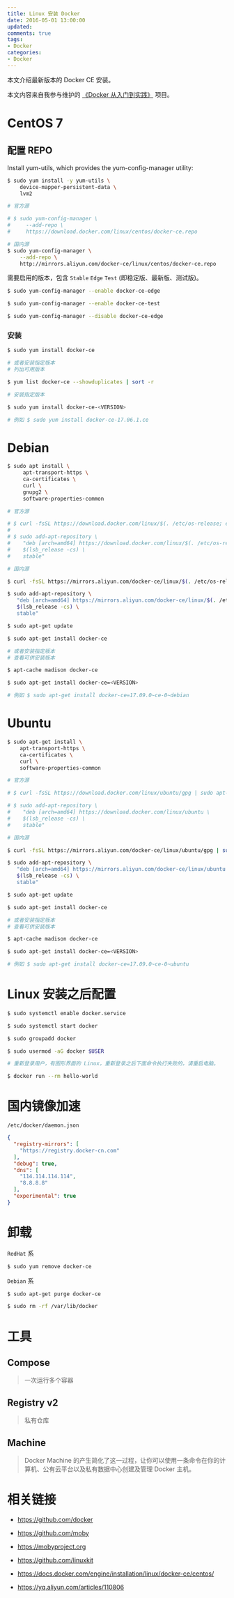 ```yaml
---
title: Linux 安装 Docker
date: 2016-05-01 13:00:00
updated:
comments: true
tags:
- Docker
categories:
- Docker
---
```


本文介绍最新版本的 Docker CE 安装。

本文内容来自我参与维护的 [《Docker 从入门到实践》](https://github.com/yeasy/docker_practice/blob/master/install/) 项目。

<!--more-->

# CentOS 7

## 配置 REPO

Install yum-utils, which provides the yum-config-manager utility:

```bash
$ sudo yum install -y yum-utils \
    device-mapper-persistent-data \
    lvm2
```

```bash
# 官方源

# $ sudo yum-config-manager \
#     --add-repo \
#     https://download.docker.com/linux/centos/docker-ce.repo

# 国内源
$ sudo yum-config-manager \
    --add-repo \
    http://mirrors.aliyun.com/docker-ce/linux/centos/docker-ce.repo
```

需要启用的版本，包含 `Stable` `Edge` `Test` (即稳定版、最新版、测试版)。

```bash
$ sudo yum-config-manager --enable docker-ce-edge

$ sudo yum-config-manager --enable docker-ce-test

$ sudo yum-config-manager --disable docker-ce-edge
```

### 安装

```bash
$ sudo yum install docker-ce

# 或者安装指定版本
# 列出可用版本

$ yum list docker-ce --showduplicates | sort -r

# 安装指定版本

$ sudo yum install docker-ce-<VERSION>

# 例如 $ sudo yum install docker-ce-17.06.1.ce
```

# Debian

```bash
$ sudo apt install \
     apt-transport-https \
     ca-certificates \
     curl \
     gnupg2 \
     software-properties-common

# 官方源

# $ curl -fsSL https://download.docker.com/linux/$(. /etc/os-release; echo "$ID")/gpg | sudo apt-key add -
#
# $ sudo add-apt-repository \
#    "deb [arch=amd64] https://download.docker.com/linux/$(. /etc/os-release; echo "$ID") \
#    $(lsb_release -cs) \
#    stable"

# 国内源

$ curl -fsSL https://mirrors.aliyun.com/docker-ce/linux/$(. /etc/os-release; echo "$ID")/gpg | sudo apt-key add -

$ sudo add-apt-repository \
   "deb [arch=amd64] https://mirrors.aliyun.com/docker-ce/linux/$(. /etc/os-release; echo "$ID") \
   $(lsb_release -cs) \
   stable"

$ sudo apt-get update

$ sudo apt-get install docker-ce

# 或者安装指定版本
# 查看可供安装版本

$ apt-cache madison docker-ce

$ sudo apt-get install docker-ce=<VERSION>

# 例如 $ sudo apt-get install docker-ce=17.09.0~ce-0~debian
```

# Ubuntu

```bash
$ sudo apt-get install \
    apt-transport-https \
    ca-certificates \
    curl \
    software-properties-common

# 官方源

# $ curl -fsSL https://download.docker.com/linux/ubuntu/gpg | sudo apt-key add -

# $ sudo add-apt-repository \
#    "deb [arch=amd64] https://download.docker.com/linux/ubuntu \
#    $(lsb_release -cs) \
#    stable"

# 国内源

$ curl -fsSL https://mirrors.aliyun.com/docker-ce/linux/ubuntu/gpg | sudo apt-key add -

$ sudo add-apt-repository \
   "deb [arch=amd64] https://mirrors.aliyun.com/docker-ce/linux/ubuntu \
   $(lsb_release -cs) \
   stable"

$ sudo apt-get update

$ sudo apt-get install docker-ce

# 或者安装指定版本
# 查看可供安装版本

$ apt-cache madison docker-ce

$ sudo apt-get install docker-ce=<VERSION>

# 例如 $ sudo apt-get install docker-ce=17.09.0~ce-0~ubuntu
```

# Linux 安装之后配置

```bash
$ sudo systemctl enable docker.service

$ sudo systemctl start docker

$ sudo groupadd docker

$ sudo usermod -aG docker $USER

# 重新登录用户，有图形界面的 Linux，重新登录之后下面命令执行失败的，请重启电脑。

$ docker run --rm hello-world
```

# 国内镜像加速

`/etc/docker/daemon.json`

```json
{
  "registry-mirrors": [
    "https://registry.docker-cn.com"
  ],
  "debug": true,
  "dns": [
    "114.114.114.114",
    "8.8.8.8"
  ],
  "experimental": true
}
```

# 卸载

`RedHat` 系

```bash
$ sudo yum remove docker-ce
```

`Debian` 系

```bash
$ sudo apt-get purge docker-ce
```

```bash
$ sudo rm -rf /var/lib/docker
```

# 工具

## Compose

> 一次运行多个容器

## Registry v2

> 私有仓库

## Machine

> Docker Machine 的产生简化了这一过程，让你可以使用一条命令在你的计算机、公有云平台以及私有数据中心创建及管理 Docker 主机。

# 相关链接

* https://github.com/docker

* https://github.com/moby

* https://mobyproject.org

* https://github.com/linuxkit

* https://docs.docker.com/engine/installation/linux/docker-ce/centos/

* https://yq.aliyun.com/articles/110806
